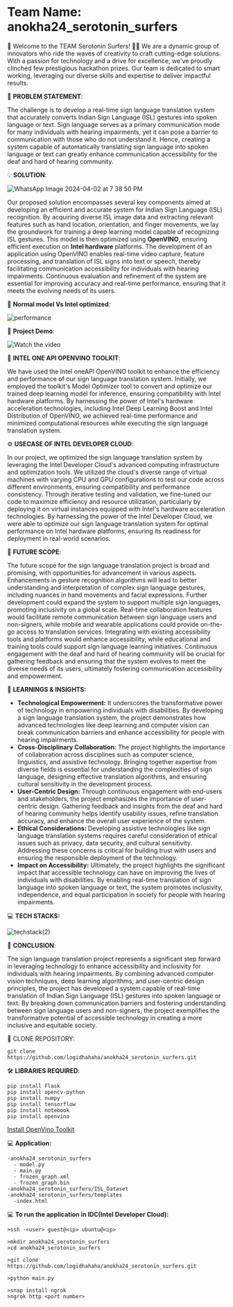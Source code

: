 # Team Name: anokha24_serotonin_surfers
🌊 Welcome to the TEAM Serotonin Surfers! 🏄‍♂️
We are a dynamic group of innovators who ride the waves of creativity to craft cutting-edge solutions. With a passion for technology and a drive for excellence, we've proudly clinched few prestigious hackathon prizes. Our team is dedicated to smart working, leveraging our diverse skills and expertise to deliver impactful results. 

🌟 **PROBLEM STATEMENT**: 

The challenge is to develop a real-time sign language translation system that accurately converts Indian Sign Language (ISL) gestures into spoken language or text. Sign language serves as a primary communication mode for many individuals with hearing impairments, yet it can pose a barrier to communication with those who do not understand it. Hence, creating a system capable of automatically translating sign language into spoken language or text can greatly enhance communication accessibility for the deaf and hard of hearing community.

💡 **SOLUTION**: 

![WhatsApp Image 2024-04-02 at 7 38 50 PM](https://github.com/logidhahaha/anokha24_serotonin_surfers/assets/121540092/d3359fd3-ae42-4836-99f9-d0643be2b1d3)

Our proposed solution encompasses several key components aimed at developing an efficient and accurate system for Indian Sign Language (ISL) recognition. By acquiring diverse ISL image data and extracting relevant features such as hand location, orientation, and finger movements, we lay the groundwork for training a deep learning model capable of recognizing ISL gestures. This model is then optimized using <b>OpenVINO</b>, ensuring efficient execution on <b>Intel hardware</b> platforms. The development of an application using OpenVINO enables real-time video capture, feature processing, and translation of ISL signs into text or speech, thereby facilitating communication accessibility for individuals with hearing impairments. Continuous evaluation and refinement of the system are essential for improving accuracy and real-time performance, ensuring that it meets the evolving needs of its users.

🎯 **Normal model Vs Intel optimized**:

![performance](https://github.com/logidhahaha/anokha24_serotonin_surfers/assets/121540092/a0dabf7a-d10e-4b78-9f1d-ba354f03d12c)

🚀 **Project Demo**:

![Watch the video](https://youtu.be/_JYYyQgaWrs)


🎯 **INTEL ONE API OPENVINO TOOLKIT**:

We have used the Intel oneAPI OpenVINO toolkit to enhance the efficiency and performance of our sign language translation system. Initially, we employed the toolkit's Model Optimizer tool to convert and optimize our trained deep learning model for inference, ensuring compatibility with Intel hardware platforms. By harnessing the power of Intel's hardware acceleration technologies, including Intel Deep Learning Boost and Intel Distribution of OpenVINO, we achieved real-time performance and minimized computational resources while executing the sign language translation system. 

⚙️ **USECASE OF INTEL DEVELOPER CLOUD**:

In our project, we optimized the sign language translation system by leveraging the Intel Developer Cloud's advanced computing infrastructure and optimization tools. We utilized the cloud's diverse range of virtual machines with varying CPU and GPU configurations to test our code across different environments, ensuring compatibility and performance consistency. Through iterative testing and validation, we fine-tuned our code to maximize efficiency and resource utilization, particularly by deploying it on virtual instances equipped with Intel's hardware acceleration technologies. By harnessing the power of the Intel Developer Cloud, we were able to optimize our sign language translation system for optimal performance on Intel hardware platforms, ensuring its readiness for deployment in real-world scenarios.

🚀 **FUTURE SCOPE**: 

The future scope for the sign language translation project is broad and promising, with opportunities for advancement in various aspects. Enhancements in gesture recognition algorithms will lead to better understanding and interpretation of complex sign language gestures, including nuances in hand movements and facial expressions. Further development could expand the system to support multiple sign languages, promoting inclusivity on a global scale. Real-time collaboration features would facilitate remote communication between sign language users and non-signers, while mobile and wearable applications could provide on-the-go access to translation services. Integrating with existing accessibility tools and platforms would enhance accessibility, while educational and training tools could support sign language learning initiatives. Continuous engagement with the deaf and hard of hearing community will be crucial for gathering feedback and ensuring that the system evolves to meet the diverse needs of its users, ultimately fostering communication accessibility and empowerment.

🧠 **LEARNINGS & INSIGHTS:**

- **Technological Empowerment:** It underscores the transformative power of technology in empowering individuals with disabilities. By developing a sign language translation system, the project demonstrates how advanced technologies like deep learning and computer vision can break communication barriers and enhance accessibility for people with hearing impairments.
- **Cross-Disciplinary Collaboration:** The project highlights the importance of collaboration across disciplines such as computer science, linguistics, and assistive technology. Bringing together expertise from diverse fields is essential for understanding the complexities of sign language, designing effective translation algorithms, and ensuring cultural sensitivity in the development process.
- **User-Centric Design:** Through continuous engagement with end-users and stakeholders, the project emphasizes the importance of user-centric design. Gathering feedback and insights from the deaf and hard of hearing community helps identify usability issues, refine translation accuracy, and enhance the overall user experience of the system.
- **Ethical Considerations:** Developing assistive technologies like sign language translation systems requires careful consideration of ethical issues such as privacy, data security, and cultural sensitivity. Addressing these concerns is critical for building trust with users and ensuring the responsible deployment of the technology.
- **Impact on Accessibility:** Ultimately, the project highlights the significant impact that accessible technology can have on improving the lives of individuals with disabilities. By enabling real-time translation of sign language into spoken language or text, the system promotes inclusivity, independence, and equal participation in society for people with hearing impairments.

💻 **TECH STACKS:**

  ![techstack(2)](https://github.com/logidhahaha/anokha24_serotonin_surfers/assets/121540092/b1a172ac-2178-46a7-843a-562a613900e5)
  

🌈 **CONCLUSION**:

The sign language translation project represents a significant step forward in leveraging technology to enhance accessibility and inclusivity for individuals with hearing impairments. By combining advanced computer vision techniques, deep learning algorithms, and user-centric design principles, the project has developed a system capable of real-time translation of Indian Sign Language (ISL) gestures into spoken language or text. By breaking down communication barriers and fostering understanding between sign language users and non-signers, the project exemplifies the transformative potential of accessible technology in creating a more inclusive and equitable society.


🔗 CLONE REPOSITORY:

```
git clone https://github.com/logidhahaha/anokha24_serotonin_surfers.git
```

🛠️ **LIBRARIES REQUIRED**:
```
pip install Flask
pip install opencv-python
pip install numpy
pip install tensorflow
pip install notebook
pip install openvino
```
[Install OpenVino Toolkit](https://docs.openvino.ai/2022.3/openvino_docs_install_guides_overview.html)

💻 **Application:**

```
-anokha24_serotonin_surfers
  - model.py
  - main.py
  - frozen_graph.xml
  - frozen_graph.bin
-anokha24_serotonin_surfers/ISL_Dataset
-anokha24_serotonin_surfers/templates
  -index.html
```
💻 **To run the application in IDC(Intel Developer Cloud):**

```
>ssh -<user> guest@<ip> ubuntu@<ip>

>mkdir anokha24_serotonin_surfers
>cd anokha24_serotonin_surfers

>git clone https://github.com/logidhahaha/anokha24_serotonin_surfers.git

>python main.py

>snap install ngrok
>ngrok http <port number>
```













